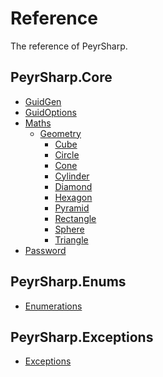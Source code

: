 # Reference
The reference of PeyrSharp.

## PeyrSharp.Core
- [GuidGen](/core/guid)
- [GuidOptions](/core/guid-options)
- [Maths]()
    - [Geometry](/core/maths/geometry)
        - [Cube](/core/maths/geometry/cube)
        - [Circle](/core/maths/geometry/circle)
        - [Cone](/core/maths/geometry/cone)
        - [Cylinder](/core/maths/geometry/cylinder)
        - [Diamond](/core/maths/geometry/diamond)
        - [Hexagon](/core/maths/geometry/hexagon)
        - [Pyramid](/core/maths/geometry/pyramid)
        - [Rectangle](/core/maths/geometry/rectangle)
        - [Sphere](/core/maths/geometry/sphere)
        - [Triangle](/core/maths/geometry/triangle)
- [Password](/core/password)

## PeyrSharp.Enums
- [Enumerations](/enumerations)

## PeyrSharp.Exceptions
- [Exceptions](/exceptions)